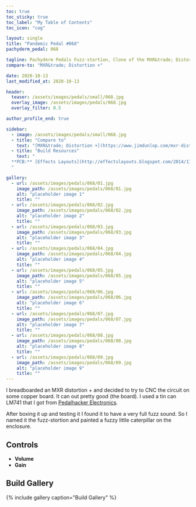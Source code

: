 ```yaml
---
toc: true
toc_sticky: true
toc_label: "My Table of Contents"
toc_icon: "cog"

layout: single
title: "Pandemic Pedal #068"
pachyderm_pedal: 068

tagline: Pachyderm Pedals Fuzz-stortion, Clone of the MXR&trade; Distortion +
compare-to: "MXR&trade; Distortion +"

date: 2020-10-13
last_modified_at: 2020-10-13

header:
  teaser: /assets/images/pedals/small/068.jpg
  overlay_image: /assets/images/pedals/068.jpg
  overlay_filter: 0.5

author_profile_end: true

sidebar:
  - image: /assets/images/pedals/small/068.jpg
  - title: "Compare to"
    text: "[MXR&trade; Distortion +](https://www.jimdunlop.com/mxr-distortion/)"
  - title: "Build Resources"
    text: "
  **PCB:** [Effects Layouts](http://effectslayouts.blogspot.com/2014/11/mxr-distortion.html)
  "

gallery:
  - url: /assets/images/pedals/068/01.jpg
    image_path: /assets/images/pedals/068/01.jpg
    alt: "placeholder image 1"
    title: ""
  - url: /assets/images/pedals/068/02.jpg
    image_path: /assets/images/pedals/068/02.jpg
    alt: "placeholder image 2"
    title: ""
  - url: /assets/images/pedals/068/03.jpg
    image_path: /assets/images/pedals/068/03.jpg
    alt: "placeholder image 3"
    title: ""
  - url: /assets/images/pedals/068/04.jpg
    image_path: /assets/images/pedals/068/04.jpg
    alt: "placeholder image 4"
    title: ""
  - url: /assets/images/pedals/068/05.jpg
    image_path: /assets/images/pedals/068/05.jpg
    alt: "placeholder image 5"
    title: ""
  - url: /assets/images/pedals/068/06.jpg
    image_path: /assets/images/pedals/068/06.jpg
    alt: "placeholder image 6"
    title: ""
  - url: /assets/images/pedals/068/07.jpg
    image_path: /assets/images/pedals/068/07.jpg
    alt: "placeholder image 7"
    title: ""
  - url: /assets/images/pedals/068/08.jpg
    image_path: /assets/images/pedals/068/08.jpg
    alt: "placeholder image 8"
    title: ""
  - url: /assets/images/pedals/068/09.jpg
    image_path: /assets/images/pedals/068/09.jpg
    alt: "placeholder image 9"
    title: ""
---
```


I breadboarded an MXR distortion + and decided to try to CNC the circuit on some copper board. It can out pretty good (the board). I used a tin can LM741 that I got from [Pedalhacker Electronics](https://www.pedalhackerelectronics.com/). 

After boxing it up and testing it I found it to have a very full fuzz sound. So I named it the fuzz-stortion and painted a fuzzy little caterpillar on the enclosure.

## Controls

* **Volume**
* **Gain**

## Build Gallery

{% include gallery caption="Build Gallery" %}